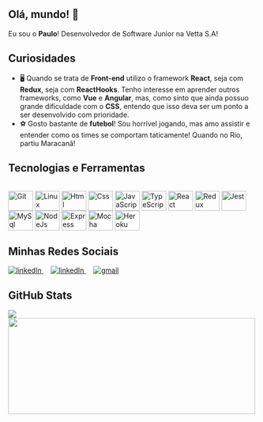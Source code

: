 ## Olá, mundo! 👋

<div>
Eu sou o <strong>Paulo</strong>! Desenvolvedor de Software Junior na Vetta S.A! 
</div>

## Curiosidades

<ul>
  <li>🖥️ Quando se trata de <strong>Front-end</strong> utilizo o framework <strong>React</strong>, seja com <strong>Redux</strong>, seja com <strong>ReactHooks</strong>. Tenho interesse em aprender outros frameworks, como <strong>Vue</strong> e <strong>Angular</strong>, mas, como sinto que ainda possuo grande dificuldade com o <strong>CSS</strong>, entendo que isso deva ser um ponto a ser desenvolvido com prioridade.</li>
  <li>⚽ Gosto bastante de <strong>futebol</strong>! Sou horrível jogando, mas amo assistir e entender como os times se comportam taticamente! Quando no Rio, partiu Maracanã!</li>
</ul>

## Tecnologias e Ferramentas

<div style="display: inline_block"><br>
  <img align="center" alt="Git" height="40" width="50" src="https://cdn.jsdelivr.net/gh/devicons/devicon/icons/git/git-original.svg"> 
  <img align="center" alt="Linux" height="40" width="50" src="https://cdn.jsdelivr.net/gh/devicons/devicon/icons/linux/linux-original.svg">
  <img align="center" alt="Html" height="40" width="50" src="https://cdn.jsdelivr.net/gh/devicons/devicon/icons/html5/html5-plain-wordmark.svg">
  <img align="center" alt="Css" height="40" width="50" src="https://cdn.jsdelivr.net/gh/devicons/devicon/icons/css3/css3-plain-wordmark.svg">
  <img align="center" alt="JavaScript" height="40" width="50" src="https://cdn.jsdelivr.net/gh/devicons/devicon/icons/javascript/javascript-original.svg">
  <img align="center" alt="TypeScript" height="40" width="50" src="https://cdn.jsdelivr.net/gh/devicons/devicon/icons/typescript/typescript-original.svg">
  <img align="center" alt="React" height="40" width="50" src="https://cdn.jsdelivr.net/gh/devicons/devicon/icons/react/react-original-wordmark.svg">
  <img align="center" alt="Redux" height="40" width="50" src="https://cdn.jsdelivr.net/gh/devicons/devicon/icons/redux/redux-original.svg">
  <img align="center" alt="Jest" height="40" width="50" src="https://cdn.jsdelivr.net/gh/devicons/devicon/icons/jest/jest-plain.svg">
  <img align="center" alt="MySql" height="40" width="50" src="https://cdn.jsdelivr.net/gh/devicons/devicon/icons/mysql/mysql-original-wordmark.svg">
  <img align="center" alt="NodeJs" height="40" width="50" src="https://cdn.jsdelivr.net/gh/devicons/devicon/icons/nodejs/nodejs-original.svg">
  <img align="center" alt="Express" height="40" width="50" src="https://cdn.jsdelivr.net/gh/devicons/devicon/icons/express/express-original.svg">
  <img align="center" alt="Mocha" height="40" width="50" src="https://cdn.jsdelivr.net/gh/devicons/devicon/icons/mocha/mocha-plain.svg">
  <img align="center" alt="Heroku" height="40" width="50" src="https://cdn.jsdelivr.net/gh/devicons/devicon/icons/heroku/heroku-plain-wordmark.svg">
</div>

## Minhas Redes Sociais

<div>
  <a style="margin-right: 15px;" href="https://www.linkedin.com/in/pauloviniciusfrancaveiga/" target="_blank">
  <img alt="linkedIn" src="https://img.shields.io/badge/LinkedIn-0077B5?style=for-the-badge&logo=linkedin&logoColor=white" />
  </a>
  <a style="margin-right: 15px;" href="https://twitter.com/PauloVinciusFr1" target="_blank">
    <img alt="linkedIn" src="https://img.shields.io/badge/Twitter-1DA1F2?style=for-the-badge&logo=twitter&logoColor=white" />
  </a>
  <a style="margin-right: 15px;" href="mailto:paulovinicius.franca@gmail.com" target="_blank">
    <img alt="gmail" src="https://img.shields.io/badge/Gmail-D14836?style=for-the-badge&logo=gmail&logoColor=white" />
  </a>
</div>

## GitHub Stats

<div>
  <a href="https://github.com/anuraghazra/github-readme-stats" rel="noopener noreferrer" target="_blank">
    <img align="center" src="https://github-readme-stats.vercel.app/api?username=PauloVeiga14&show_icons=true&theme=blue-green" />
  </a>

  <a href="https://github.com/anuraghazra/github-readme-stats" rel="noopener noreferrer" target="_blank" target="_blank">
    <img height="195" width="500" align="center" src="https://github-readme-stats.vercel.app/api/top-langs/?username=PauloVeiga14&layout=compact&theme=blue-green" />
  </a>
<div>
